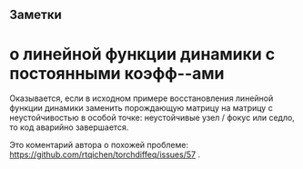 ## Заметки

# о линейной функции динамики с постоянными коэфф--ами

Оказывается, если в исходном примере восстановления линейной функции динамики заменить порождающую матрицу на матрицу с неустойчивостью в особой точке: неустойчивые узел / фокус или седло, то код аварийно завершается.

Это коментарий автора о похожей проблеме: https://github.com/rtqichen/torchdiffeq/issues/57 .